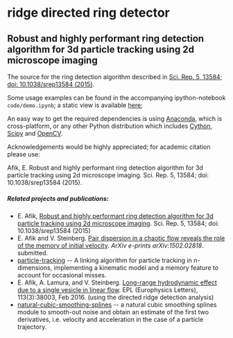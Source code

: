 ridge directed ring detector
============================

Robust and highly performant ring detection algorithm for 3d particle tracking using 2d microscope imaging
----------------------------------------------------------------------------------------------------------

The source for the ring detection algorithm described in [Sci. Rep. 5, 13584; doi: 10.1038/srep13584 (2015)](http://www.nature.com/articles/srep13584).

Some usage examples can be found in the accompanying ipython-notebook `code/demo.ipynb`; a static view is available [here](http://nbviewer.ipython.org/github/eldad-a/ridge-directed-ring-detector/blob/master/code/demo.ipynb);

An easy way to get the required dependencies is using [Anaconda](http://continuum.io/downloads), which is cross-platform, or any other Python distribution which includes [Cython](http://cython.org/), [Scipy](http://cython.org/) and [OpenCV](http://opencv.org/).

Acknowledgements would be highly appreciated; for academic citation please use:

Afik, E. Robust and highly performant ring detection algorithm for 3d particle tracking using 2d microscope imaging. Sci. Rep. 5, 13584; doi: 10.1038/srep13584 (2015).


##### Related projects and publications:

+ E. Afik, [Robust and highly performant ring detection algorithm for 3d particle tracking using 2d microscope imaging](http://www.nature.com/articles/srep13584). Sci. Rep. 5, 13584; doi: 10.1038/srep13584 (2015)
+ E. Afik and V. Steinberg. [Pair dispersion in a chaotic flow reveals the role of the memory of
initial velocity](http://arxiv.org/abs/1502.02818). _ArXiv e-prints arXiv:1502.02818_. submitted.
+ [particle-tracking](https://github.com/eldad-a/particle-tracking) -- A linking algorithm for particle tracking in n-dimensions, implementing a kinematic model and a memory feature to account for occasional misses.
+ E. Afik, A. Lamura, and V. Steinberg. [Long-range hydrodynamic effect due to a single
vesicle in linear flow](http://dx.doi.org/10.1209/0295-5075/113/38003). EPL (Europhysics Letters), 113(3):38003, Feb 2016. (using the directed ridge detection analysis)
+ [natural-cubic-smoothing-splines](https://github.com/eldad-a/natural-cubic-smoothing-splines) -- a natural cubic smoothing splines module to smooth-out noise and obtain an estimate of the first two derivatives, i.e. velocity and acceleration in the case of a particle trajectory.
